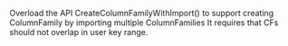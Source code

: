 Overload the API CreateColumnFamilyWithImport() to support creating ColumnFamily by importing multiple ColumnFamilies It requires that CFs should not overlap in user key range.
